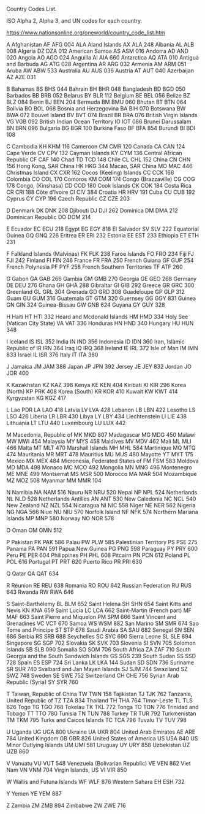 Country Codes List.

ISO Alpha 2, Alpha 3, and UN codes for each country.


https://www.nationsonline.org/oneworld/country_code_list.htm

A
Afghanistan	AF	AFG	004
ALA	Aland Islands	AX	ALA	248
Albania	AL	ALB	008
Algeria	DZ	DZA	012
American Samoa	AS	ASM	016
Andorra	AD	AND	020
Angola	AO	AGO	024
Anguilla	AI	AIA	660
Antarctica	AQ	ATA	010
Antigua and Barbuda	AG	ATG	028
Argentina	AR	ARG	032
Armenia	AM	ARM	051
Aruba	AW	ABW	533
Australia	AU	AUS	036
Austria	AT	AUT	040
Azerbaijan	AZ	AZE	031
 	 
 	
B
Bahamas	BS	BHS	044
Bahrain	BH	BHR	048
Bangladesh	BD	BGD	050
Barbados	BB	BRB	052
Belarus	BY	BLR	112
Belgium	BE	BEL	056
Belize	BZ	BLZ	084
Benin	BJ	BEN	204
Bermuda	BM	BMU	060
Bhutan	BT	BTN	064
Bolivia	BO	BOL	068
Bosnia and Herzegovina	BA	BIH	070
Botswana	BW	BWA	072
Bouvet Island	BV	BVT	074
Brazil	BR	BRA	076
British Virgin Islands	VG	VGB	092
British Indian Ocean Territory	IO	IOT	086
Brunei Darussalam	BN	BRN	096
Bulgaria	BG	BGR	100
Burkina Faso	BF	BFA	854
Burundi	BI	BDI	108
 	
C
Cambodia	KH	KHM	116
Cameroon	CM	CMR	120
Canada	CA	CAN	124
Cape Verde	CV	CPV	132
Cayman Islands	KY	CYM	136
Central African Republic	CF	CAF	140
Chad	TD	TCD	148
Chile	CL	CHL	152
China	CN	CHN	156
Hong Kong, SAR China	HK	HKG	344
Macao, SAR China	MO	MAC	446
Christmas Island	CX	CXR	162
Cocos (Keeling) Islands	CC	CCK	166
Colombia	CO	COL	170
Comoros	KM	COM	174
Congo (Brazzaville)	CG	COG	178
Congo, (Kinshasa)	CD	COD	180
Cook Islands	CK	COK	184
Costa Rica	CR	CRI	188
Côte d'Ivoire	CI	CIV	384
Croatia	HR	HRV	191
Cuba	CU	CUB	192
Cyprus	CY	CYP	196
Czech Republic	CZ	CZE	203
 	 
 	
D
Denmark	DK	DNK	208
Djibouti	DJ	DJI	262
Dominica	DM	DMA	212
Dominican Republic	DO	DOM	214
 	 
 	
E
Ecuador	EC	ECU	218
Egypt	EG	EGY	818
El Salvador	SV	SLV	222
Equatorial Guinea	GQ	GNQ	226
Eritrea	ER	ERI	232
Estonia	EE	EST	233
Ethiopia	ET	ETH	231
 	
F
Falkland Islands (Malvinas)	FK	FLK	238
Faroe Islands	FO	FRO	234
Fiji	FJ	FJI	242
Finland	FI	FIN	246
France	FR	FRA	250
French Guiana	GF	GUF	254
French Polynesia	PF	PYF	258
French Southern Territories	TF	ATF	260
 	 
 	
G
Gabon	GA	GAB	266
Gambia	GM	GMB	270
Georgia	GE	GEO	268
Germany	DE	DEU	276
Ghana	GH	GHA	288
Gibraltar	GI	GIB	292
Greece	GR	GRC	300
Greenland	GL	GRL	304
Grenada	GD	GRD	308
Guadeloupe	GP	GLP	312
Guam	GU	GUM	316
Guatemala	GT	GTM	320
Guernsey	GG	GGY	831
Guinea	GN	GIN	324
Guinea-Bissau	GW	GNB	624
Guyana	GY	GUY	328
 	 
 	
H
Haiti	HT	HTI	332
Heard and Mcdonald Islands	HM	HMD	334
Holy See (Vatican City State)	VA	VAT	336
Honduras	HN	HND	340
Hungary	HU	HUN	348
 	
I
Iceland	IS	ISL	352
India	IN	IND	356
Indonesia	ID	IDN	360
Iran, Islamic Republic of	IR	IRN	364
Iraq	IQ	IRQ	368
Ireland	IE	IRL	372
Isle of Man	IM	IMN	833
Israel	IL	ISR	376
Italy	IT	ITA	380
 	
J
Jamaica	JM	JAM	388
Japan	JP	JPN	392
Jersey	JE	JEY	832
Jordan	JO	JOR	400
 	 
 	
K
Kazakhstan	KZ	KAZ	398
Kenya	KE	KEN	404
Kiribati	KI	KIR	296
Korea (North)	KP	PRK	408
Korea (South)	KR	KOR	410
Kuwait	KW	KWT	414
Kyrgyzstan	KG	KGZ	417
 	
L
Lao PDR	LA	LAO	418
Latvia	LV	LVA	428
Lebanon	LB	LBN	422
Lesotho	LS	LSO	426
Liberia	LR	LBR	430
Libya	LY	LBY	434
Liechtenstein	LI	LIE	438
Lithuania	LT	LTU	440
Luxembourg	LU	LUX	442
 	
M
Macedonia, Republic of	MK	MKD	807
Madagascar	MG	MDG	450
Malawi	MW	MWI	454
Malaysia	MY	MYS	458
Maldives	MV	MDV	462
Mali	ML	MLI	466
Malta	MT	MLT	470
Marshall Islands	MH	MHL	584
Martinique	MQ	MTQ	474
Mauritania	MR	MRT	478
Mauritius	MU	MUS	480
Mayotte	YT	MYT	175
Mexico	MX	MEX	484
Micronesia, Federated States of	FM	FSM	583
Moldova	MD	MDA	498
Monaco	MC	MCO	492
Mongolia	MN	MNG	496
Montenegro	ME	MNE	499
Montserrat	MS	MSR	500
Morocco	MA	MAR	504
Mozambique	MZ	MOZ	508
Myanmar	MM	MMR	104
 	 
 	
N
Namibia	NA	NAM	516
Nauru	NR	NRU	520
Nepal	NP	NPL	524
Netherlands	NL	NLD	528
Netherlands Antilles	AN	ANT	530
New Caledonia	NC	NCL	540
New Zealand	NZ	NZL	554
Nicaragua	NI	NIC	558
Niger	NE	NER	562
Nigeria	NG	NGA	566
Niue	NU	NIU	570
Norfolk Island	NF	NFK	574
Northern Mariana Islands	MP	MNP	580
Norway	NO	NOR	578
 	 
 	
O
Oman	OM	OMN	512
 	
P
Pakistan	PK	PAK	586
Palau	PW	PLW	585
Palestinian Territory	PS	PSE	275
Panama	PA	PAN	591
Papua New Guinea	PG	PNG	598
Paraguay	PY	PRY	600
Peru	PE	PER	604
Philippines	PH	PHL	608
Pitcairn	PN	PCN	612
Poland	PL	POL	616
Portugal	PT	PRT	620
Puerto Rico	PR	PRI	630
 	 
 	
Q
Qatar	QA	QAT	634
 	
R
Réunion	RE	REU	638
Romania	RO	ROU	642
Russian Federation	RU	RUS	643
Rwanda	RW	RWA	646
 	 
 	
S
Saint-Barthélemy	BL	BLM	652
Saint Helena	SH	SHN	654
Saint Kitts and Nevis	KN	KNA	659
Saint Lucia	LC	LCA	662
Saint-Martin (French part)	MF	MAF	663
Saint Pierre and Miquelon	PM	SPM	666
Saint Vincent and Grenadines	VC	VCT	670
Samoa	WS	WSM	882
San Marino	SM	SMR	674
Sao Tome and Principe	ST	STP	678
Saudi Arabia	SA	SAU	682
Senegal	SN	SEN	686
Serbia	RS	SRB	688
Seychelles	SC	SYC	690
Sierra Leone	SL	SLE	694
Singapore	SG	SGP	702
Slovakia	SK	SVK	703
Slovenia	SI	SVN	705
Solomon Islands	SB	SLB	090
Somalia	SO	SOM	706
South Africa	ZA	ZAF	710
South Georgia and the South Sandwich Islands	GS	SGS	239
South Sudan	SS	SSD	728
Spain	ES	ESP	724
Sri Lanka	LK	LKA	144
Sudan	SD	SDN	736
Suriname	SR	SUR	740
Svalbard and Jan Mayen Islands	SJ	SJM	744
Swaziland	SZ	SWZ	748
Sweden	SE	SWE	752
Switzerland	CH	CHE	756
Syrian Arab Republic (Syria)	SY	SYR	760
 	 
 	
T
Taiwan, Republic of China	TW	TWN	158
Tajikistan	TJ	TJK	762
Tanzania, United Republic of	TZ	TZA	834
Thailand	TH	THA	764
Timor-Leste	TL	TLS	626
Togo	TG	TGO	768
Tokelau	TK	TKL	772
Tonga	TO	TON	776
Trinidad and Tobago	TT	TTO	780
Tunisia	TN	TUN	788
Turkey	TR	TUR	792
Turkmenistan	TM	TKM	795
Turks and Caicos Islands	TC	TCA	796
Tuvalu	TV	TUV	798
 	 
 	
U
Uganda	UG	UGA	800
Ukraine	UA	UKR	804
United Arab Emirates	AE	ARE	784
United Kingdom	GB	GBR	826
United States of America	US	USA	840
US Minor Outlying Islands	UM	UMI	581
Uruguay	UY	URY	858
Uzbekistan	UZ	UZB	860
 	 
 	
V
Vanuatu	VU	VUT	548
Venezuela (Bolivarian Republic)	VE	VEN	862
Viet Nam	VN	VNM	704
Virgin Islands, US	VI	VIR	850
 	 
 	
W
Wallis and Futuna Islands	WF	WLF	876
Western Sahara	EH	ESH	732
 	 
 	
Y
Yemen	YE	YEM	887


Z
Zambia	ZM	ZMB	894
Zimbabwe	ZW	ZWE	716
